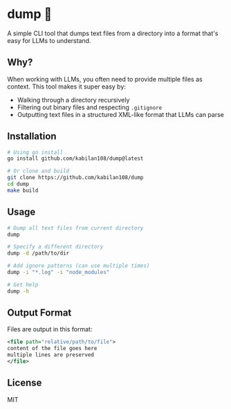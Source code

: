 # dump 📄

A simple CLI tool that dumps text files from a directory into a format that's easy for LLMs to understand.

## Why?

When working with LLMs, you often need to provide multiple files as context. This tool makes it super easy by:
- Walking through a directory recursively
- Filtering out binary files and respecting `.gitignore`
- Outputting text files in a structured XML-like format that LLMs can parse

## Installation

```bash
# Using go install
go install github.com/kabilan108/dump@latest

# Or clone and build
git clone https://github.com/kabilan108/dump
cd dump
make build
```

## Usage

```bash
# Dump all text files from current directory
dump

# Specify a different directory
dump -d /path/to/dir

# Add ignore patterns (can use multiple times)
dump -i "*.log" -i "node_modules"

# Get help
dump -h
```

## Output Format

Files are output in this format:
```xml
<file path="relative/path/to/file">
content of the file goes here
multiple lines are preserved
</file>
```

## License

MIT
